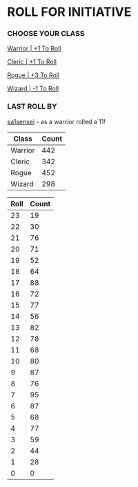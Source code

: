 # ROLL FOR INITIATIVE
### CHOOSE YOUR CLASS

[Warrior | +1 To Roll](https://github.com/benjaminsampica/benjaminsampica/issues/new?title=roll%7Cwarrior&body=Just+click+%27Submit+new+issue%27.)

[Cleric | +1 To Roll](https://github.com/benjaminsampica/benjaminsampica/issues/new?title=roll%7Ccleric&body=Just+click+%27Submit+new+issue%27.)

[Rogue | +3 To Roll](https://github.com/benjaminsampica/benjaminsampica/issues/new?title=roll%7Crogue&body=Just+click+%27Submit+new+issue%27.)

[Wizard | -1 To Roll](https://github.com/benjaminsampica/benjaminsampica/issues/new?title=roll%7Cwizard&body=Just+click+%27Submit+new+issue%27.)
### LAST ROLL BY
[sa1sensei](https://www.github.com/sa1sensei) - as a warrior rolled a 11!

|Class|Count|
|-|-|
|Warrior|442|
|Cleric|342|
|Rogue|452|
|Wizard|298|

|Roll|Count|
|-|-|
|23|19
|22|30
|21|76
|20|71
|19|52
|18|64
|17|88
|16|72
|15|77
|14|56
|13|82
|12|78
|11|68
|10|80
|9|87
|8|76
|7|95
|6|87
|5|68
|4|77
|3|59
|2|44
|1|28
|0|0
